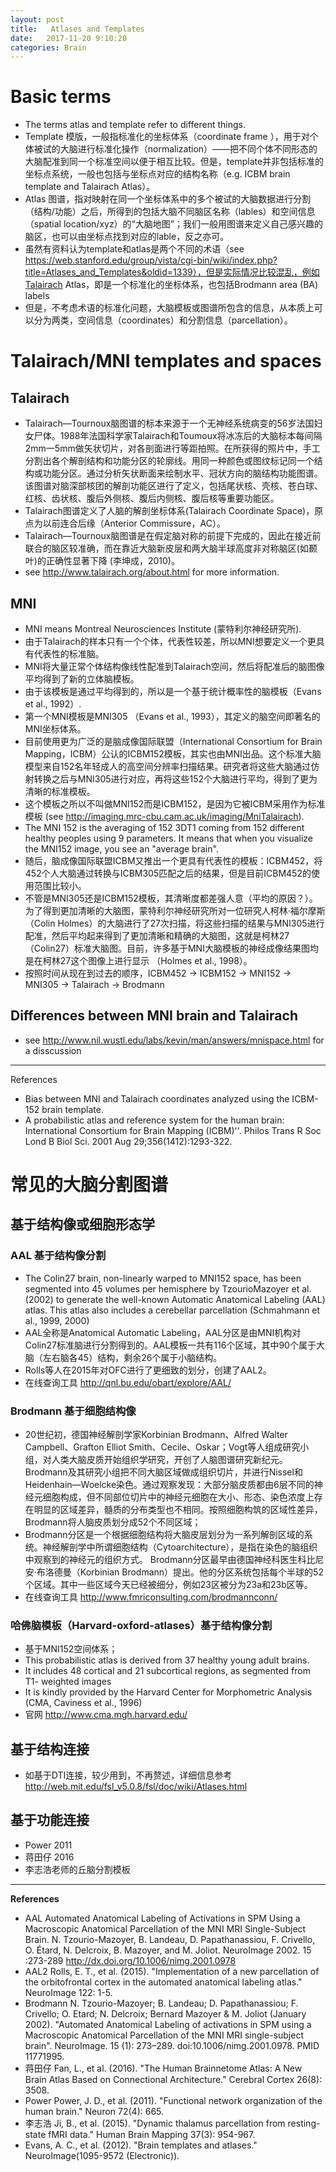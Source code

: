```yaml
---
layout: post
title:   Atlases and Templates
date:   2017-11-20 9:10:20
categories: Brain
---
```


# Basic terms

* The terms atlas and template refer to different things.
* Template 模版，一般指标准化的坐标体系（coordinate frame ），用于对个体被试的大脑进行标准化操作（normalization）——把不同个体不同形态的大脑配准到同一个标准空间以便于相互比较。但是，template并非包括标准的坐标点系统，一般也包括与坐标点对应的结构名称（e.g. ICBM brain template and Talairach Atlas）。
* Atlas 图谱，指对映射在同一个坐标体系中的多个被试的大脑数据进行分割（结构/功能）之后，所得到的包括大脑不同脑区名称（lables）和空间信息（spatial location/xyz）的“大脑地图”；我们一般用图谱来定义自己感兴趣的脑区，也可以由坐标点找到对应的lable，反之亦可。
* 虽然有资料认为template和atlas是两个不同的术语（see https://web.stanford.edu/group/vista/cgi-bin/wiki/index.php?title=Atlases_and_Templates&oldid=1339），但是实际情况比较混乱，例如Talairach Atlas，即是一个标准化的坐标体系，也包括Brodmann area (BA) labels
* 但是，不考虑术语的标准化问题，大脑模板或图谱所包含的信息，从本质上可以分为两类，空间信息（coordinates）和分割信息（parcellation）。

# Talairach/MNI templates and spaces
## Talairach
* Talairach—Tournoux脑图谱的标本来源于一个无神经系统病变的56岁法国妇女尸体。1988年法国科学家Talairach和Toumoux将冰冻后的大脑标本每间隔2mm一5mm做矢状切片，对各剖面进行等距拍照。在所获得的照片中，手工分割出各个解剖结构和功能分区的轮廓线。用同一种颜色或图纹标记同一个结构或功能分区。通过分析矢状断面来绘制水平、冠状方向的脑结构功能图谱。该图谱对脑深部核团的解剖功能区进行了定义，包括尾状核、壳核、苍白球、红核、齿状核、腹后外侧核、腹后内侧核、腹后核等重要功能区。
* Talairach图谱定义了人脑的解剖坐标体系(Talairach Coordinate Space)，原点为以前连合后缘（Anterior Commissure，AC）。
* Talairach—Tournoux脑图谱是在假定脑对称的前提下完成的，因此在接近前联合的脑区较准确，而在靠近大脑新皮层和两大脑半球高度非对称脑区(如颞叶)的正确性显著下降 (李坤成，2010)。
* see http://www.talairach.org/about.html for more information.

## MNI   
* MNI means Montreal Neurosciences Institute (蒙特利尔神经研究所).
* 由于Talairach的样本只有一个个体，代表性较差，所以MNI想要定义一个更具有代表性的标准脑。
* MNI将大量正常个体结构像线性配准到Talairach空间，然后将配准后的脑图像平均得到了新的立体脑模板。
* 由于该模板是通过平均得到的，所以是一个基于统计概率性的脑模板（Evans et al., 1992）.
* 第一个MNI模板是MNI305 （Evans et al., 1993），其定义的脑空间即著名的MNI坐标体系。
* 目前使用更为广泛的是脑成像国际联盟（International Consortium for Brain Mapping，ICBM）公认的ICBM152模板，其实也由MNI出品。这个标准大脑模型来自152名年轻成人的高空间分辨率扫描结果。研究者将这些大脑通过仿射转换之后与MNI305进行对应，再将这些152个大脑进行平均，得到了更为清晰的标准模板。
* 这个模板之所以不叫做MNI152而是ICBM152，是因为它被ICBM采用作为标准模板 (see http://imaging.mrc-cbu.cam.ac.uk/imaging/MniTalairach).
* The MNI 152 is the averaging of 152 3DT1 coming from 152 different healthy peoples using 9 parameters. It means that when you visualize the MNI152 image, you see an "average brain".  
* 随后，脑成像国际联盟ICBM又推出一个更具有代表性的模板：ICBM452，将452个人大脑通过转换与ICBM305匹配之后的结果，但是目前ICBM452的使用范围比较小。
* 不管是MNI305还是ICBM152模板，其清晰度都差强人意（平均的原因？）。为了得到更加清晰的大脑图，蒙特利尔神经研究所对一位研究人柯林·福尔摩斯（Colin Holmes）的大脑进行了27次扫描，将这些扫描的结果与MNI305进行配准，然后平均起来得到了更加清晰和精确的大脑图，这就是柯林27（Colin27）标准大脑图。目前，许多基于MNI大脑模板的神经成像结果图均是在柯林27这个图像上进行显示 （Holmes et al., 1998）。
* 按照时间从现在到过去的顺序，ICBM452 -> ICBM152 -> MNI152 -> MNI305 -> Talairach -> Brodmann

## Differences between MNI brain and Talairach
* see http://www.nil.wustl.edu/labs/kevin/man/answers/mnispace.html for a disscussion

****
References
* Bias between MNI and Talairach coordinates analyzed using the ICBM-152 brain template.
* A probabilistic atlas and reference system for the human brain: International Consortium for Brain Mapping (ICBM)''. Philos Trans R Soc Lond B Biol Sci. 2001 Aug 29;356(1412):1293-322.

# 常见的大脑分割图谱
## 基于结构像或细胞形态学

### AAL 基于结构像分割
* The Colin27 brain, non-linearly warped to MNI152 space, has been segmented into 45 volumes per hemisphere by TzourioMazoyer et al. (2002) to generate the well-known Automatic Anatomical Labeling (AAL) atlas. This atlas also includes a cerebellar parcellation (Schmahmann et al., 1999, 2000)
* AAL全称是Anatomical Automatic Labeling，AAL分区是由MNI机构对Colin27标准脑进行分割得到的。AAL模板一共有116个区域，其中90个属于大脑（左右脑各45）结构，剩余26个属于小脑结构。
* Rolls等人在2015年对OFC进行了更细致的划分，创建了AAL2。
* 在线查询工具 http://qnl.bu.edu/obart/explore/AAL/

### Brodmann 基于细胞结构像
* 20世纪初，德国神经解剖学家Korbinian Brodmann、Alfred Walter Campbell、Grafton Elliot Smith、Cecile、Oskar；Vogt等人组成研究小组，对人类大脑皮质开始组织学研究，开创了人脑图谱研究新纪元。Brodmann及其研究小组把不同大脑区域做成组织切片，并进行Nissel和Heidenhain—Woelcke染色。通过观察发现：大部分脑皮质都由6层不同的神经元细胞构成，但不同部位切片中的神经元细胞在大小、形态、染色浓度上存在明显的区域差异，髓质的分布类型也不相同。按照细胞构筑的区域性差异，Brodmann将人脑皮质划分成52个不同区域；
* Brodmann分区是一个根据细胞结构将大脑皮层划分为一系列解剖区域的系统。神经解剖学中所谓细胞结构（Cytoarchitecture），是指在染色的脑组织中观察到的神经元的组织方式。
Brodmann分区最早由德国神经科医生科比尼安·布洛德曼（Korbinian Brodmann）提出。他的分区系统包括每个半球的52个区域。其中一些区域今天已经被细分，例如23区被分为23a和23b区等。
* 在线查询工具 http://www.fmriconsulting.com/brodmannconn/

### 哈佛脑模板（Harvard-oxford-atlases）基于结构像分割
* 基于MNI152空间体系；
* This probabilistic atlas is derived from 37 healthy young adult brains.
* It includes 48 cortical and 21 subcortical regions, as segmented from T1- weighted images
* It is kindly provided by the Harvard Center for Morphometric Analysis (CMA, Caviness et al., 1996)
* 官网 http://www.cma.mgh.harvard.edu/

## 基于结构连接
* 如基于DTI连接，较少用到，不再赘述，详细信息参考 http://web.mit.edu/fsl_v5.0.8/fsl/doc/wiki/Atlases.html

## 基于功能连接
* Power 2011
* 蒋田仔 2016
* 李志浩老师的丘脑分割模板


****
**References**
* AAL Automated Anatomical Labeling of Activations in SPM Using a Macroscopic Anatomical Parcellation of the MNI MRI Single-Subject Brain. N. Tzourio-Mazoyer, B. Landeau, D. Papathanassiou, F. Crivello, O. Étard, N. Delcroix, B. Mazoyer, and M. Joliot. NeuroImage 2002. 15 :273-289
http://dx.doi.org/10.1006/nimg.2001.0978
* AAL2 Rolls, E. T., et al. (2015). "Implementation of a new parcellation of the orbitofrontal cortex in the automated anatomical labeling atlas." NeuroImage 122: 1-5.
* Brodmann N. Tzourio-Mazoyer; B. Landeau; D. Papathanassiou; F. Crivello; O. Etard; N. Delcroix; Bernard Mazoyer & M. Joliot (January 2002). "Automated Anatomical Labeling of activations in SPM using a Macroscopic Anatomical Parcellation of the MNI MRI single-subject brain". NeuroImage. 15 (1): 273–289. doi:10.1006/nimg.2001.0978. PMID 11771995.
* 蒋田仔 Fan, L., et al. (2016). "The Human Brainnetome Atlas: A New Brain Atlas Based on Connectional Architecture." Cerebral Cortex 26(8): 3508.
* Power Power, J. D., et al. (2011). "Functional network organization of the human brain." Neuron 72(4): 665.
* 李志浩 Ji, B., et al. (2015). "Dynamic thalamus parcellation from resting-state fMRI data." Human Brain Mapping 37(3): 954-967.
* Evans, A. C., et al. (2012). "Brain templates and atlases." NeuroImage(1095-9572 (Electronic)).
